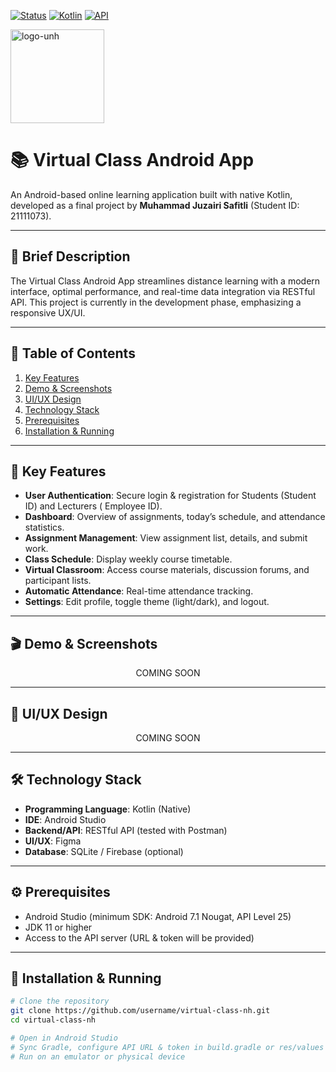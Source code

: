 <!-- Badges -->
[![Status](https://img.shields.io/badge/status-dev-orange)]()  [![Kotlin](https://img.shields.io/badge/Kotlin-2.1.21-blue)]()  [![API](https://img.shields.io/badge/API-REST-green)]()

<img src="https://i.ibb.co.com/P050Rn7/logo-unh.png" alt="logo-unh" border="0" height="150">

# 📚 Virtual Class Android App

An Android-based online learning application built with native Kotlin, developed as a final project
by **Muhammad Juzairi Safitli** (Student ID: 21111073).

---

## 🎯 Brief Description

The Virtual Class Android App streamlines distance learning with a modern interface, optimal
performance, and real-time data integration via RESTful API. This project is currently in the
development phase, emphasizing a responsive UX/UI.

---

## 📑 Table of Contents

1. [Key Features](#-key-features)
2. [Demo & Screenshots](#-demo--screenshots)
3. [UI/UX Design](#-uiux-design)
4. [Technology Stack](#-technology-stack)
5. [Prerequisites](#-prerequisites)
6. [Installation & Running](#-installation--running)

<!-- 7. [Contributing](#-contributing)
8. [License](#-license) -->

---

## 🚀 Key Features

- **User Authentication**: Secure login & registration for Students (Student ID) and Lecturers (
  Employee ID).
- **Dashboard**: Overview of assignments, today’s schedule, and attendance statistics.
- **Assignment Management**: View assignment list, details, and submit work.
- **Class Schedule**: Display weekly course timetable.
- **Virtual Classroom**: Access course materials, discussion forums, and participant lists.
- **Automatic Attendance**: Real-time attendance tracking.
- **Settings**: Edit profile, toggle theme (light/dark), and logout.

---

## 🎬 Demo & Screenshots

<p align="center">
COMING SOON
<!--   <img src="./screenshots/dashboard.png" alt="Dashboard" width="200" />
  <img src="./screenshots/assignments.png" alt="Assignments" width="200" />
  <img src="./screenshots/virtual_class.png" alt="Virtual Classroom" width="200" /> -->
</p>

---

## 🎨 UI/UX Design

<p align="center">
  COMING SOON
</p>

<!--
| Login Screen | Home Screen | Discussion Forum |
|:------------:|:-----------:|:----------------:|
| <img src="./designs/login.png" alt="Login Design" width="150" /> | <img src="./designs/home.png" alt="Home Design" width="150" /> | <img src="./designs/forum.png" alt="Forum Design" width="150" /> | 
-->

---

## 🛠️ Technology Stack

- **Programming Language**: Kotlin (Native)
- **IDE**: Android Studio
- **Backend/API**: RESTful API (tested with Postman)
- **UI/UX**: Figma
- **Database**: SQLite / Firebase (optional)

---

## ⚙️ Prerequisites

- Android Studio (minimum SDK: Android 7.1 Nougat, API Level 25)
- JDK 11 or higher
- Access to the API server (URL & token will be provided)

---

## 🚧 Installation & Running

```bash
# Clone the repository
git clone https://github.com/username/virtual-class-nh.git
cd virtual-class-nh

# Open in Android Studio
# Sync Gradle, configure API URL & token in build.gradle or res/values
# Run on an emulator or physical device
